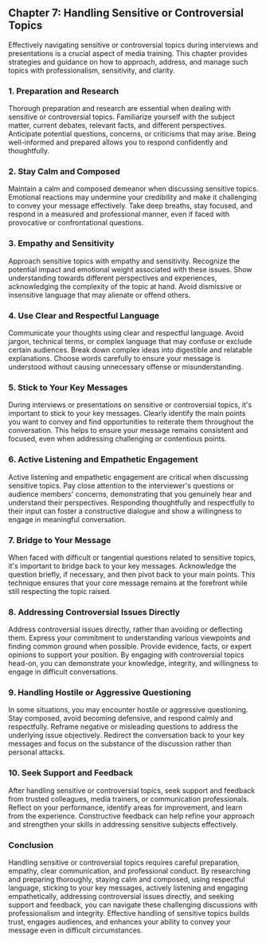 Chapter 7: Handling Sensitive or Controversial Topics
-----------------------------------------------------

Effectively navigating sensitive or controversial topics during interviews and presentations is a crucial aspect of media training. This chapter provides strategies and guidance on how to approach, address, and manage such topics with professionalism, sensitivity, and clarity.

### **1. Preparation and Research**

Thorough preparation and research are essential when dealing with sensitive or controversial topics. Familiarize yourself with the subject matter, current debates, relevant facts, and different perspectives. Anticipate potential questions, concerns, or criticisms that may arise. Being well-informed and prepared allows you to respond confidently and thoughtfully.

### **2. Stay Calm and Composed**

Maintain a calm and composed demeanor when discussing sensitive topics. Emotional reactions may undermine your credibility and make it challenging to convey your message effectively. Take deep breaths, stay focused, and respond in a measured and professional manner, even if faced with provocative or confrontational questions.

### **3. Empathy and Sensitivity**

Approach sensitive topics with empathy and sensitivity. Recognize the potential impact and emotional weight associated with these issues. Show understanding towards different perspectives and experiences, acknowledging the complexity of the topic at hand. Avoid dismissive or insensitive language that may alienate or offend others.

### **4. Use Clear and Respectful Language**

Communicate your thoughts using clear and respectful language. Avoid jargon, technical terms, or complex language that may confuse or exclude certain audiences. Break down complex ideas into digestible and relatable explanations. Choose words carefully to ensure your message is understood without causing unnecessary offense or misunderstanding.

### **5. Stick to Your Key Messages**

During interviews or presentations on sensitive or controversial topics, it's important to stick to your key messages. Clearly identify the main points you want to convey and find opportunities to reiterate them throughout the conversation. This helps to ensure your message remains consistent and focused, even when addressing challenging or contentious points.

### **6. Active Listening and Empathetic Engagement**

Active listening and empathetic engagement are critical when discussing sensitive topics. Pay close attention to the interviewer's questions or audience members' concerns, demonstrating that you genuinely hear and understand their perspectives. Responding thoughtfully and respectfully to their input can foster a constructive dialogue and show a willingness to engage in meaningful conversation.

### **7. Bridge to Your Message**

When faced with difficult or tangential questions related to sensitive topics, it's important to bridge back to your key messages. Acknowledge the question briefly, if necessary, and then pivot back to your main points. This technique ensures that your core message remains at the forefront while still respecting the topic raised.

### **8. Addressing Controversial Issues Directly**

Address controversial issues directly, rather than avoiding or deflecting them. Express your commitment to understanding various viewpoints and finding common ground when possible. Provide evidence, facts, or expert opinions to support your position. By engaging with controversial topics head-on, you can demonstrate your knowledge, integrity, and willingness to engage in difficult conversations.

### **9. Handling Hostile or Aggressive Questioning**

In some situations, you may encounter hostile or aggressive questioning. Stay composed, avoid becoming defensive, and respond calmly and respectfully. Reframe negative or misleading questions to address the underlying issue objectively. Redirect the conversation back to your key messages and focus on the substance of the discussion rather than personal attacks.

### **10. Seek Support and Feedback**

After handling sensitive or controversial topics, seek support and feedback from trusted colleagues, media trainers, or communication professionals. Reflect on your performance, identify areas for improvement, and learn from the experience. Constructive feedback can help refine your approach and strengthen your skills in addressing sensitive subjects effectively.

### **Conclusion**

Handling sensitive or controversial topics requires careful preparation, empathy, clear communication, and professional conduct. By researching and preparing thoroughly, staying calm and composed, using respectful language, sticking to your key messages, actively listening and engaging empathetically, addressing controversial issues directly, and seeking support and feedback, you can navigate these challenging discussions with professionalism and integrity. Effective handling of sensitive topics builds trust, engages audiences, and enhances your ability to convey your message even in difficult circumstances.
